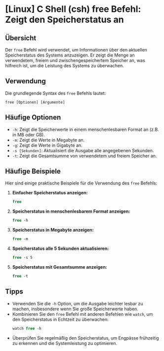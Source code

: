 # [Linux] C Shell (csh) free Befehl: Zeigt den Speicherstatus an

## Übersicht
Der `free` Befehl wird verwendet, um Informationen über den aktuellen Speicherstatus des Systems anzuzeigen. Er zeigt die Menge an verwendetem, freiem und zwischengespeichertem Speicher an, was hilfreich ist, um die Leistung des Systems zu überwachen.

## Verwendung
Die grundlegende Syntax des `free` Befehls lautet:

```
free [Optionen] [Argumente]
```

## Häufige Optionen
- `-h`: Zeigt die Speicherwerte in einem menschenlesbaren Format an (z.B. in MB oder GB).
- `-m`: Zeigt die Werte in Megabyte an.
- `-g`: Zeigt die Werte in Gigabyte an.
- `-s [Sekunden]`: Aktualisiert die Ausgabe alle angegebenen Sekunden.
- `-t`: Zeigt die Gesamtsumme von verwendetem und freiem Speicher an.

## Häufige Beispiele
Hier sind einige praktische Beispiele für die Verwendung des `free` Befehls:

1. **Einfacher Speicherstatus anzeigen:**
   ```csh
   free
   ```

2. **Speicherstatus in menschenlesbarem Format anzeigen:**
   ```csh
   free -h
   ```

3. **Speicherstatus in Megabyte anzeigen:**
   ```csh
   free -m
   ```

4. **Speicherstatus alle 5 Sekunden aktualisieren:**
   ```csh
   free -s 5
   ```

5. **Speicherstatus mit Gesamtsumme anzeigen:**
   ```csh
   free -t
   ```

## Tipps
- Verwenden Sie die `-h` Option, um die Ausgabe leichter lesbar zu machen, insbesondere wenn Sie große Speicherwerte haben.
- Kombinieren Sie den `free` Befehl mit anderen Befehlen wie `watch`, um den Speicherstatus in Echtzeit zu überwachen:
  ```csh
  watch free -h
  ```
- Überprüfen Sie regelmäßig den Speicherstatus, um Engpässe frühzeitig zu erkennen und die Systemleistung zu optimieren.